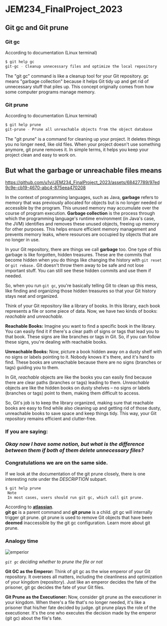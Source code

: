 # JEM234_FinalProject_2023

## Git gc and Git prune 

### Git gc 

According to documentation (Linux terminal) 

```bash
$ git help gc
git-gc - Cleanup unnecessary files and optimize the local repository 

``` 


The "git gc" command is like a cleanup tool for your Git repository. gc means "garbage collection" because it helps Git tidy up and get rid of unnecessary stuff that piles up. This concept originally comes from how some computer programs manage memory. 

### Git prune 

According to documentation (Linux terminal) 

```bash
$ git help prune
git-prune - Prune all unreachable objects from the object database

``` 
The "git prune" is a command for cleaning up your project. It deletes things you no longer need, like old files. When your project doesn't use something anymore, git prune removes it. In simple terms, it helps you keep your project clean and easy to work on.

## But what the garbage or unreachable files means

https://github.com/u1vi/JEM234_FinalProject_2023/assets/68427789/97ed9c9e-cb19-4670-abc4-875eea470208

In the context of programming languages, such as Java, **garbage** refers to memory that was previously allocated for objects but is no longer needed or accessible by the program. This unused memory may accumulate over the course of program execution. **Garbage collection** is the process through which the programming language's runtime environment (in Java's case, the JVM) identifies and removes these unused objects, freeing up memory for other purposes. This helps ensure efficient memory management and prevents memory leaks, where resources are occupied by objects that are no longer in use.

In your Git repository, there are things we call **garbage** too. One type of this garbage is like forgotten, hidden treasures. These are the commits that become hidden when you do things like changing the history with `git reset` or `git rebase.` Git doesn't throw them away to be safe and not lose important stuff. You can still see these hidden commits and use them if needed. 

So, when you run `git gc`, you're basically telling Git to clean up this mess, like finding and organizing those hidden treasures so that your Git history stays neat and organized. 

Think of your Git repository like a library of books. In this library, each book represents a file or some piece of data. Now, we have two kinds of books: *reachable* and *unreachable.* 

**Reachable Books:** Imagine you want to find a specific book in the library. You can easily find it if there's a clear path of signs or tags that lead you to that book. These signs are like branches or tags in Git. So, if you can follow these signs, you're dealing with reachable books. 

**Unreachable Books:** Now, picture a book hidden away on a dusty shelf with no signs or labels pointing to it. Nobody knows it's there, and it's hard to find. These books are unreachable because there are no signs (branches or tags) guiding you to them. 

In Git, *reachable* objects are like the books you can easily find because there are clear paths (branches or tags) leading to them. *Unreachable* objects are like the hidden books on dusty shelves – no signs or labels (branches or tags) point to them, making them difficult to access. 

So, Git's job is to keep the library organized, making sure that reachable books are easy to find while also cleaning up and getting rid of those dusty, unreachable books to save space and keep things tidy. This way, your Git repository remains efficient and clutter-free. 

### If you are saying: <br> <br>*Okay now I have some notion, but what is the difference between them if both of them delete unnecessary files?* <br> <br>Congratulations  we are on the same side.

If we look at the documentation of the git prune closely, there is one interesting note under the *DESCRIPTION* subpart.


   ```bash
$ git help prune
    Note
    In most cases, users should run git gc, which call git prune.

``` 
According to **[atlassian](https://www.atlassian.com/git/tutorials/git-gc#:~:text=git%20gc%20vs%20git%20prune,by%20the%20git%20gc%20configuration.)**. <br>
**git gc** is a parent command and **git prune** is a child. git gc will internally trigger git prune. git prune is used to remove Git objects that have been **deemed** inaccessible by the git gc configuration. Learn more about git prune.

### Analogy time
![emperior](https://github.com/u1vi/JEM234_FinalProject_2023/assets/68427789/4beb3121-e9ae-48cf-979a-920bf2766139)

*`git gc` deciding whether to prune the file or not*

**Git GC as the Emperor:** Think of git gc as the wise emperor of your Git repository. It oversees all matters, including the cleanliness and optimization of your kingdom (repository). Just like an emperor decides the fate of the prisoner, git gc decides the fate of your Git files.

**Git Prune as the Executioner:** Now, consider git prune as the executioner in your kingdom. When there's a file that's no longer needed, it's like a prisoner that his/her fate decided by judge. git prune plays the role of the executioner. It's the one who executes the decision made by the emperor (git gc) about the file's fate.
